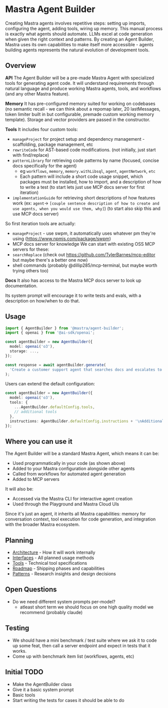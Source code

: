 # Mastra Agent Builder

Creating Mastra agents involves repetitive steps: setting up imports, configuring the agent, adding tools, wiring up memory. This manual process is exactly what agents should automate. LLMs excel at code generation when given the right context and patterns. By creating an Agent Builder, Mastra uses its own capabilities to make itself more accessible - agents building agents represents the natural evolution of development tools.

## Overview

**API**
The Agent Builder will be a pre-made Mastra Agent with specialized tools for generating agent code. It will understand requirements through natural language and produce working Mastra agents, tools, and workflows (and any other Mastra feature).

**Memory**
It has pre-configured memory suited for working on codebases (no semantic recall - we can think about a repomap later, 20 lastMessages, token limiter built in but configurable, premade custom working memory template).
Storage and vector providers are passed in the constructor.

**Tools**
It includes four custom tools:

- `manageProject` for project setup and dependency management - scaffolding, package management, etc
- `rewriteCode` for AST-based code modifications. (not initially, just start with find/replace)
- `patternLibrary` for retrieving code patterns by name (focused, concise docs specifically for the agent)
  - eg `workflows`, `memory`, `memory.withLibsql`, `agent`, `agentNetwork`, `etc`
  - Each pattern will include a short code usage snippet, which packages must be installed, how to import, and a description of how to write a test (to start lets just use MCP docs server for first iteration)
- `implementationGuide` for retrieving short descriptions of how features work (ex: `agent`-> `[couple sentence description of how to create and use agents, when you would use them, why]`) (to start also skip this and use MCP docs server)

So first iteration tools are actually:

- `manageProject` - use swpm, it automatically uses whatever pm they're using (https://www.npmjs.com/package/swpm)
- MCP docs server for knowledge
  We can start with existing OSS MCP servers for these:
- `searchReplace` (check out https://github.com/TylerBarnes/mcp-editor but maybe there's a better one now)
- shell commands (probably @dillip285/mcp-terminal, but maybe worth trying others too)

**Docs**
It also has access to the Mastra MCP docs server to look up documentation.

Its system prompt will encourage it to write tests and evals, with a description on how/when to do that.

## Usage

```typescript
import { AgentBuilder } from '@mastra/agent-builder';
import { openai } from '@ai-sdk/openai';

const agentBuilder = new AgentBuilder({
  model: openai('o3'),
  storage: ...,
});

const response = await agentBuilder.generate(
  'Create a customer support agent that searches docs and escalates to Linear',
);
```

Users can extend the default configuration:

```typescript
const agentBuilder = new AgentBuilder({
  model: openai('o3'),
  tools: {
    ...AgentBuilder.defaultConfig.tools,
    // additional tools
  },
  instructions: AgentBuilder.defaultConfig.instructions + '\nAdditional custom instructions.',
});
```

## Where you can use it

The Agent Builder will be a standard Mastra Agent, which means it can be:

- Used programmatically in your code (as shown above)
- Added to your Mastra configuration alongside other agents
- Called from workflows for automated agent generation
- Added to MCP servers

It will also be:

- Accessed via the Mastra CLI for interactive agent creation
- Used through the Playground and Mastra Cloud UIs

Since it's just an agent, it inherits all Mastra capabilities: memory for conversation context, tool execution for code generation, and integration with the broader Mastra ecosystem.

## Planning

- [Architecture](./ARCHITECTURE.md) - How it will work internally
- [Interfaces](./INTERFACES.md) - All planned usage methods
- [Tools](./TOOLS.md) - Technical tool specifications
- [Roadmap](./ROADMAP.md) - Shipping phases and capabilities
- [Patterns](./PATTERNS.md) - Research insights and design decisions

## Open Questions

- Do we need different system prompts per-model?
  - atleast short term we should focus on one high quality model we recommend (probably claude)

## Testing

- We should have a mini benchmark / test suite where we ask it to code up some feat, then call a server endpoint and expect in tests that it works.
- Come up with benchmark item list (workflows, agents, etc)

## Initial TODO

- Make the AgentBuilder class
- Give it a basic system prompt
- Basic tools
- Start writing the tests for cases it should be able to do
